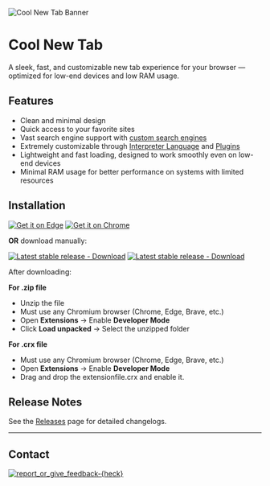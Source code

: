 ![Cool New Tab Banner](https://heckthetech.github.io/coolnewtab/useless/thumbnail.png)

# Cool New Tab

A sleek, fast, and customizable new tab experience for your browser — optimized for low-end devices and low RAM usage.

## Features

- Clean and minimal design  
- Quick access to your favorite sites  
- Vast search engine support with [custom search engines](https://heckthetech.github.io/coolnewtab/wiki/searchengine)  
- Extremely customizable through [Interpreter Language](https://heckthetech.github.io/coolnewtab/interpreterlanguage.html) and [Plugins](https://heckthetech.github.io/coolnewtab/pluginstore/)  
- Lightweight and fast loading, designed to work smoothly even on low-end devices  
- Minimal RAM usage for better performance on systems with limited resources  

## Installation

[![Get it on Edge](https://heckthetech.github.io/coolnewtab/useless/getonedge.png)](https://microsoftedge.microsoft.com/addons/detail/cool-new-tab/felhaffgopblgagelfogooobffpmcbjj)
[![Get it on Chrome](https://heckthetech.github.io/coolnewtab/useless/getonchrome.png)](https://chromewebstore.google.com/detail/cool-new-tab/omncapjeakhcnfcimonjipchlcegbeed)

**OR** download manually:

[![Latest stable release - Download](https://img.shields.io/badge/Latest%20stable%20Release%20-%20Download%20Crx-blue?style=for-the-badge&logo=github)](https://github.com/heckthetech/coolnewtab/releases/download/v2.4.2/cool-newtab_v2.4.2_stable_revised_release.crx) [![Latest stable release - Download](https://img.shields.io/badge/Latest%20stable%20Release%20-%20Download%20Zip-blue?style=for-the-badge&logo=github)](https://github.com/heckthetech/coolnewtab/releases/download/v2.4.2/cool-newtab_v2.4.2_stable_revised_release.zip)

After downloading:

**For .zip file**
- Unzip the file  
- Must use any Chromium browser (Chrome, Edge, Brave, etc.)  
- Open **Extensions** → Enable **Developer Mode**  
- Click **Load unpacked** → Select the unzipped folder  

**For .crx file**
- Must use any Chromium browser (Chrome, Edge, Brave, etc.)  
- Open **Extensions** → Enable **Developer Mode**  
- Drag and drop the extensionfile.crx and enable it.  

## Release Notes

See the [Releases](https://github.com/heckthetech/coolnewtab/releases) page for detailed changelogs.

---

## Contact

[![report_or_give_feedback-{heck}](https://img.shields.io/badge/report_or_give_feedback-%7Bheck%7D-blue?logo=github&style=for-the-badge)](https://heckthetech.github.io/report/)
